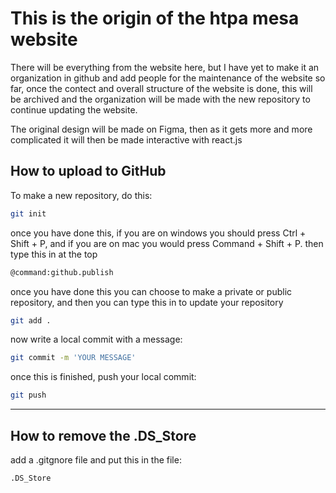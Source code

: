 # This is the origin of the htpa mesa website

There will be everything from the website here, but I have yet to make it an organization in github and add people for the maintenance of the website so far, once the contect and overall structure of the website is done, this will be archived and the organization will be made with the new repository to continue updating the website.

The original design will be made on Figma, then as it gets more and more complicated it will then be made interactive with react.js

## How to upload to GitHub

To make a new repository, do this:

```bash
git init
```

once you have done this, if you are on windows you should press Ctrl + Shift + P, and if you are on mac you would press Command + Shift + P. then type this in at the top

```bash
@command:github.publish
```

once you have done this you can choose to make a private or public repository, and then you can type this in to update your repository

```bash
git add .
```

now write a local commit with a message:

```bash
git commit -m 'YOUR MESSAGE'
```

once this is finished, push your local commit:

```bash
git push
```

---

## How to remove the .DS_Store

add a .gitgnore file and put this in the file:

```bash
.DS_Store
```
